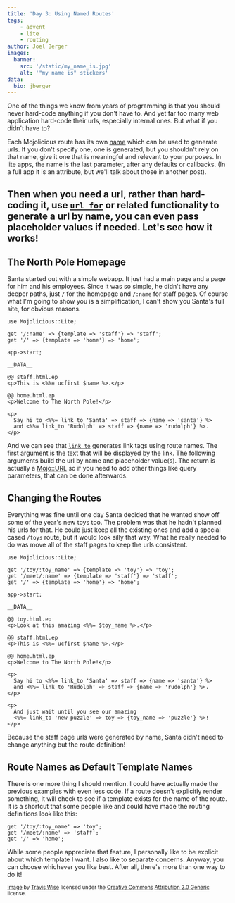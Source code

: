 ```yaml
---
title: 'Day 3: Using Named Routes'
tags:
    - advent
    - lite
    - routing
author: Joel Berger
images:
  banner:
    src: '/static/my_name_is.jpg'
    alt: '"my name is" stickers'
data:
  bio: jberger
---
```

One of the things we know from years of programming is that you should never hard-code anything if you don't have to.
And yet far too many web application hard-code their urls, especially internal ones.
But what if you didn't have to?

Each Mojolicious route has its own [name](http://mojolicious.org/perldoc/Mojolicious/Guides/Routing#Named-routes) which can be used to generate urls.
If you don't specify one, one is generated, but you shouldn't rely on that name, give it one that is meaningful and relevant to your purposes.
In lite apps, the name is the last parameter, after any defaults or callbacks.
(In a full app it is an attribute, but we'll talk about those in another post).

Then when you need a url, rather than hard-coding it, use [`url_for`](http://mojolicious.org/perldoc/Mojolicious/Controller#url_for) or related functionality to generate a url by name, you can even pass placeholder values if needed.
Let's see how it works!
---
## The North Pole Homepage

Santa started out with a simple webapp.
It just had a main page and a page for him and his employees.
Since it was so simple, he didn't have any deeper paths, just `/` for the homepage and `/:name` for staff pages.
Of course what I'm going to show you is a simplification, I can't show you Santa's full site, for obvious reasons.

    use Mojolicious::Lite;

    get '/:name' => {template => 'staff'} => 'staff';
    get '/' => {template => 'home'} => 'home';

    app->start;

    __DATA__

    @@ staff.html.ep
    <p>This is <%%= ucfirst $name %>.</p>

    @@ home.html.ep
    <p>Welcome to The North Pole!</p>

    <p>
      Say hi to <%%= link_to 'Santa' => staff => {name => 'santa'} %>
      and <%%= link_to 'Rudolph' => staff => {name => 'rudolph'} %>.
    </p>

And we can see that [`link_to`](http://mojolicious.org/perldoc/Mojolicious/Plugin/TagHelpers#link_to) generates link tags using route names.
The first argument is the text that will be displayed by the link.
The following arguments build the url by name and placeholder value(s).
The return is actually a [Mojo::URL](http://mojolicious.org/perldoc/Mojo/URL) so if you need to add other things like query parameters, that can be done afterwards.

## Changing the Routes

Everything was fine until one day Santa decided that he wanted show off some of the year's new toys too.
The problem was that he hadn't planned his urls for that.
He could just keep all the existing ones and add a special cased `/toys` route, but it would look silly that way.
What he really needed to do was move all of the staff pages to keep the urls consistent.

    use Mojolicious::Lite;

    get '/toy/:toy_name' => {template => 'toy'} => 'toy';
    get '/meet/:name' => {template => 'staff'} => 'staff';
    get '/' => {template => 'home'} => 'home';

    app->start;

    __DATA__

    @@ toy.html.ep
    <p>Look at this amazing <%%= $toy_name %>.</p>

    @@ staff.html.ep
    <p>This is <%%= ucfirst $name %>.</p>

    @@ home.html.ep
    <p>Welcome to The North Pole!</p>

    <p>
      Say hi to <%%= link_to 'Santa' => staff => {name => 'santa'} %>
      and <%%= link_to 'Rudolph' => staff => {name => 'rudolph'} %>.
    </p>

    <p>
      And just wait until you see our amazing
      <%%= link_to 'new puzzle' => toy => {toy_name => 'puzzle'} %>!
    </p>

Because the staff page urls were generated by name, Santa didn't need to change anything but the route definition!

## Route Names as Default Template Names

There is one more thing I should mention.
I could have actually made the previous examples with even less code.
If a route doesn't explicitly render something, it will check to see if a template exists for the name of the route.
It is a shortcut that some people like and could have made the routing definitions look like this:

    get '/toy/:toy_name' => 'toy';
    get '/meet/:name' => 'staff';
    get '/' => 'home';

While some people appreciate that feature, I personally like to be explicit about which template I want.
I also like to separate concerns.
Anyway, you can choose whichever you like best.
After all, there's more than one way to do it!

<small><a href="https://flickr.com/photos/94599716@N06/15283079263">Image</a> by <a href="https://www.flickr.com/people/94599716@N06">Travis Wise</a> licensed under the <a href="https://en.wikipedia.org/wiki/en:Creative_Commons" class="extiw" title="w:en:Creative Commons">Creative Commons</a> <a rel="nofollow" href="//creativecommons.org/licenses/by/2.0/deed.en">Attribution 2.0 Generic</a> license.</small>
